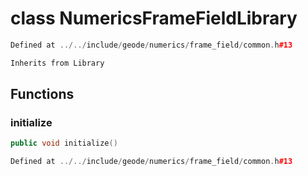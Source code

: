 # class NumericsFrameFieldLibrary

```cpp
Defined at ../../include/geode/numerics/frame_field/common.h#13
```

```cpp
Inherits from Library
```



## Functions

### initialize

```cpp
public void initialize()
```

```cpp
Defined at ../../include/geode/numerics/frame_field/common.h#13
```



